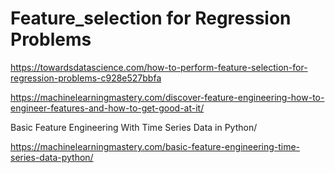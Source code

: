# Feature_selection for Regression Problems

https://towardsdatascience.com/how-to-perform-feature-selection-for-regression-problems-c928e527bbfa

https://machinelearningmastery.com/discover-feature-engineering-how-to-engineer-features-and-how-to-get-good-at-it/

Basic Feature Engineering With Time Series Data in Python/

https://machinelearningmastery.com/basic-feature-engineering-time-series-data-python/
